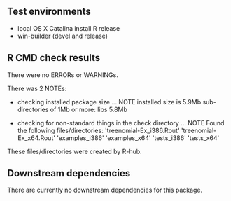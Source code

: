 ## Test environments
* local OS X Catalina install R release
* win-builder (devel and release)

## R CMD check results
There were no ERRORs or WARNINGs. 

There was 2 NOTEs:  
    
* checking installed package size ... NOTE
    installed size is  5.9Mb
    sub-directories of 1Mb or more:
      libs   5.8Mb

* checking for non-standard things in the check directory ... NOTE
  Found the following files/directories:
    'treenomial-Ex_i386.Rout' 'treenomial-Ex_x64.Rout'
    'examples_i386' 'examples_x64' 'tests_i386' 'tests_x64'
  
These files/directories were created by R-hub.

## Downstream dependencies
There are currently no downstream dependencies for this package. 
